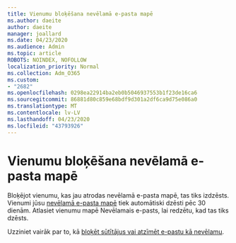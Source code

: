 ```yaml
---
title: Vienumu bloķēšana nevēlamā e-pasta mapē
ms.author: daeite
author: daeite
manager: joallard
ms.date: 04/23/2020
ms.audience: Admin
ms.topic: article
ROBOTS: NOINDEX, NOFOLLOW
localization_priority: Normal
ms.collection: Adm_O365
ms.custom:
- "2682"
ms.openlocfilehash: 0298ea22914ba2eb0b5046937553b1f23de16ca6
ms.sourcegitcommit: 86881d80c859e68bdf9d301a2df6ca9d75e086a0
ms.translationtype: MT
ms.contentlocale: lv-LV
ms.lasthandoff: 04/23/2020
ms.locfileid: "43793926"
---
```

# <a name="blocking-items-in-your-junk-email-folder"></a>Vienumu bloķēšana nevēlamā e-pasta mapē

Bloķējot vienumu, kas jau atrodas nevēlamā e-pasta mapē, tas tiks izdzēsts. Vienumi jūsu [nevēlamā e-pasta mapē](https://outlook.live.com/mail/junkemail) tiek automātiski dzēsti pēc 30 dienām. Atlasiet vienumu mapē Nevēlamais e-pasts, lai redzētu, kad tas tiks dzēsts.

Uzziniet vairāk par to, kā [bloķēt sūtītājus vai atzīmēt e-pastu kā nevēlamu](https://support.office.com/article/a3ece97b-82f8-4a5e-9ac3-e92fa6427ae4).